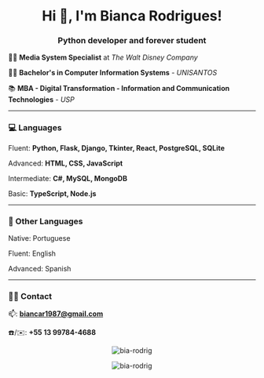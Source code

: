 <h1 align="center"> Hi 👋, I'm Bianca Rodrigues!</h1>
<h3 align="center"> Python developer and forever student</h3>


:woman_technologist: **Media System Specialist** at *The Walt Disney Company*

:woman_student: **Bachelor's in Computer Information Systems** - *UNISANTOS*

:books: **MBA - Digital Transformation - Information and Communication Technologies** - *USP*

<hr>

### 💻 Languages
Fluent: **Python, Flask, Django, Tkinter, React, PostgreSQL, SQLite**

Advanced: **HTML, CSS, JavaScript**

Intermediate: **C#, MySQL, MongoDB**

Basic: **TypeScript, Node.js**

<hr>

### 💬 Other Languages
Native: Portuguese

Fluent: English

Advanced: Spanish

<hr>

### 🙋‍♀️ Contact
📫: **biancar1987@gmail.com**

☎️/✉️: **+55 13 99784-4688**

<p align="center">

<img align="center" src="https://github-readme-stats.vercel.app/api/top-langs/?username=bia-rodrig&layout=compact&hide=html&theme=tokyonight" alt="bia-rodrig"/>

<p align="center">

<img align="center" src="https://github-readme-stats.vercel.app/api?username=bia-rodrig&theme=tokyonight&show_icons=true" alt="bia-rodrig"/>

